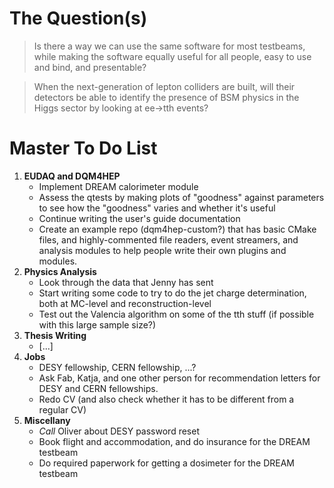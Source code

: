 # The Question(s)

>Is there a way we can use the same software for most testbeams, while making the software equally useful for all people, easy to use and bind, and presentable?

>When the next-generation of lepton colliders are built, will their detectors be able to identify the presence of BSM physics in the Higgs sector by looking at ee->tth events?

# Master To Do List
1. **EUDAQ and DQM4HEP**
   - Implement DREAM calorimeter module
   - Assess the qtests by making plots of "goodness" against parameters to see how the "goodness" varies and whether it's useful
   - Continue writing the user's guide documentation
   - Create an example repo (dqm4hep-custom?) that has basic CMake files, and highly-commented file readers, event streamers, and analysis modules to help people write their own plugins and modules.
3. **Physics Analysis**
   - Look through the data that Jenny has sent
   - Start writing some code to try to do the jet charge determination, both at MC-level and reconstruction-level
   - Test out the Valencia algorithm on some of the tth stuff (if possible with this large sample size?)
4. **Thesis Writing**
   - [...]
5. **Jobs**
   - DESY fellowship, CERN fellowship, ...?
   - Ask Fab, Katja, and one other person for recommendation letters for DESY and CERN fellowships.
   - Redo CV (and also check whether it has to be different from a regular CV)
6. **Miscellany**
   - *Call* Oliver about DESY password reset
   - Book flight and accommodation, and do insurance for the DREAM testbeam
   - Do required paperwork for getting a dosimeter for the DREAM testbeam
